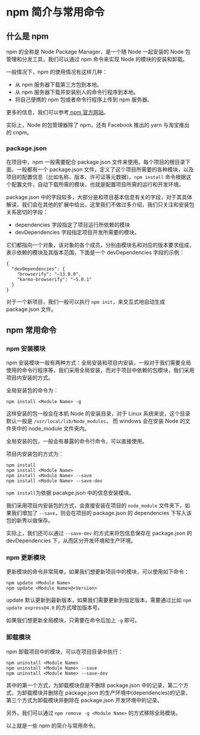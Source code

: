 # npm 简介与常用命令

## 什么是 npm

npm 的全称是 Node Package Manager，是一个随 Node 一起安装的 Node 包管理和分发工具，我们可以通过 npm 命令来实现 Node 的模块的安装和卸载。

一般情况下，npm 的使用情况有这样几种：

- 从 npm 服务器下载第三方包到本地。
- 从 npm 服务器下载并安装别人的命令行程序到本地。
- 将自己便携的 npm 包或者命令行程序上传到 npm 服务器。

更多的信息，我们可以参考[ npm 官方网站](https://www.npmjs.com/)。

实际上，Node 的包管理器除了 npm，还有 Facebook 推出的 yarn 与淘宝推出的 cnpm。

### package.json

在项目中，npm 一般需要配合 package.json 文件来使用。每个项目的根目录下面，一般都有一个 package.json 文件，定义了这个项目所需要的各种模块，以及项目的配置信息（比如名称、版本、许可证等元数据）。`npm install` 命令根据这个配置文件，自动下载所需的模块，也就是配置项目所需的运行和开发环境。

package.json 中的字段较多，大部分是和项目基本信息有关的字段，对于其具体解读，我们会在其他的扩展中给出，这里我们不做过多介绍，我们只关注和安装包关系密切的字段：

- dependencies 字段指定了项目运行所依赖的模块
- devDependencies 字段指定项目开发所需要的模块。

它们都指向一个对象，该对象的各个成员，分别由模块名和对应的版本要求组成，表示依赖的模块及其版本范围，下面是一个 devDependencies 字段的示例：

```
{
  "devDependencies": {
    "browserify": "~13.0.0",
    "karma-browserify": "~5.0.1"
  }
}
```

对于一个新项目，我们一般可以执行 `npm init`，来交互式地自动生成 package.json 文件。

## npm 常用命令

### npm 安装模块

npm 安装模块一般有两种方式：全局安装和项目内安装，一般对于我们需要全局使用的命令行程序等，我们采用全局安装，而对于项目中依赖的包模块，我们采用项目内安装的方式。

全局安装包的命令为：

```
npm install <Module Name> -g
```

这样安装的包一般会在本机 Node 的安装目录，对于 Linux 系统来说，这个目录默认一般是 `/usr/local/lib/Node_modules`， 而 windows 会在安装 Node 的文件夹中的 node_module 文件夹内。

全局安装的包，一般会有暴露的命令行命令，可以直接使用。

项目内安装包的方式为：

```
npm install
npm install <Module Name>
npm install <Module Name> --save
npm install <Module Name> --save-dev
```

`npm install`为依据 pacakge.json 中的信息安装模块。

我们采用项目内安装包的方式，会直接安装在项目的 `node_module` 文件夹下，如果我们增加了 `--save`，则会在项目的 package.json 的 dependencies 下写入该包的新秀以做保存。

实际上，我们还可以通过 `--save-dev` 的方式来将包信息保存在 package.json 的 devDependencies 下，从而区分开发环境和生产环境。

### npm 更新模块

更新模块的命令非常简单，如果我们想更新项目中的模块，可以使用如下命令：

```
npm update <Module Name>
npm update <Module Name>@<Version>
```

update 默认更新到最新版本，如果我们需要更新到指定版本，需要通过比如 `npm update express@4.0` 的方式增加版本号。

如果我们想更新全局模块，只需要在命令后加上 `-g` 即可。

### 卸载模块

npm 卸载项目中的模块，可以在项目目录中执行：

```
npm uninstall <Module Name>
npm uninstall <Module Name> --save
npm uninstall <Module Name> --save-dev
```

其中的第一个方式，为卸载模块但是不删除 package.json 中的记录，第二个方式，为卸载模块并删除在 package.json 的生产环境中(dependencies)的记录，第三个方式为卸载模块并删除在 package.json 开发环境中的记录。

另外，我们可以通过 `npm remove -g <Module Name>` 的方式移除全局模块。

以上就是一些 npm 的简介与常用命令。